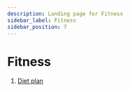 ```yaml
---
description: Landing page for Fitness
sidebar_label: Fitness
sidebar_position: 7
---
```


# Fitness

1. [Diet plan](/notebook/Fitness/Diet)